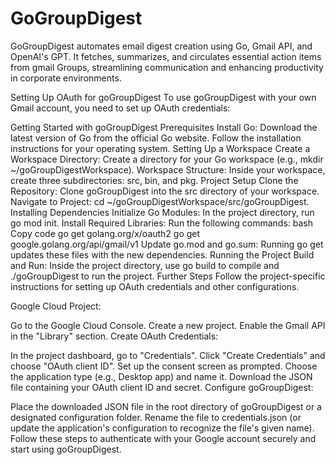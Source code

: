 # GoGroupDigest
GoGroupDigest automates email digest creation using Go, Gmail API, and OpenAI's GPT. It fetches, summarizes, and circulates essential action items from gmail Groups, streamlining communication and enhancing productivity in corporate environments.

Setting Up OAuth for goGroupDigest
To use goGroupDigest with your own Gmail account, you need to set up OAuth credentials:

Getting Started with goGroupDigest
Prerequisites
Install Go: Download the latest version of Go from the official Go website. Follow the installation instructions for your operating system.
Setting Up a Workspace
Create a Workspace Directory: Create a directory for your Go workspace (e.g., mkdir ~/goGroupDigestWorkspace).
Workspace Structure: Inside your workspace, create three subdirectories: src, bin, and pkg.
Project Setup
Clone the Repository: Clone goGroupDigest into the src directory of your workspace.
Navigate to Project: cd ~/goGroupDigestWorkspace/src/goGroupDigest.
Installing Dependencies
Initialize Go Modules: In the project directory, run go mod init.
Install Required Libraries: Run the following commands:
bash
Copy code
go get golang.org/x/oauth2
go get google.golang.org/api/gmail/v1
Update go.mod and go.sum: Running go get updates these files with the new dependencies.
Running the Project
Build and Run: Inside the project directory, use go build to compile and ./goGroupDigest to run the project.
Further Steps
Follow the project-specific instructions for setting up OAuth credentials and other configurations.


Google Cloud Project:

Go to the Google Cloud Console.
Create a new project.
Enable the Gmail API in the "Library" section.
Create OAuth Credentials:

In the project dashboard, go to "Credentials".
Click "Create Credentials" and choose "OAuth client ID".
Set up the consent screen as prompted.
Choose the application type (e.g., Desktop app) and name it.
Download the JSON file containing your OAuth client ID and secret.
Configure goGroupDigest:

Place the downloaded JSON file in the root directory of goGroupDigest or a designated configuration folder.
Rename the file to credentials.json (or update the application's configuration to recognize the file's given name).
Follow these steps to authenticate with your Google account securely and start using goGroupDigest.
